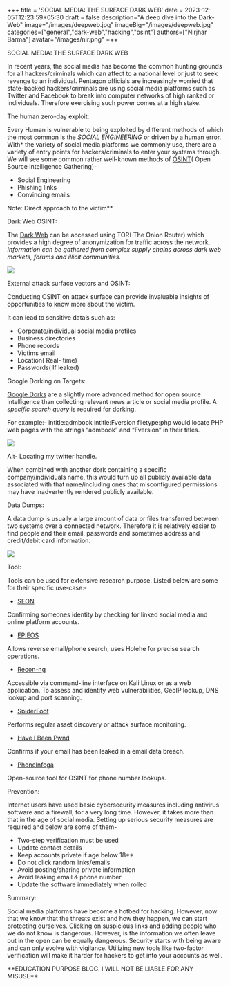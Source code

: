 ﻿+++
title = 'SOCIAL MEDIA: THE SURFACE DARK WEB'
date = 2023-12-05T12:23:59+05:30
draft = false
description="A deep dive into the Dark-Web"
image="/images/deepweb.jpg"
imageBig="/images/deepweb.jpg"
categories=["general","dark-web","hacking","osint"]
authors=["Nirjhar Barma"]
avatar="/images/nir.png"
+++

SOCIAL MEDIA: THE SURFACE DARK WEB

In recent years, the social media has become the common hunting grounds for all hackers/criminals which can affect to a national level or just to seek revenge to an individual. Pentagon officials are increasingly worried that state-backed hackers/criminals are using social media platforms such as Twitter and Facebook to break into computer networks of high ranked or individuals. Therefore exercising such power comes at a high stake.

The human zero-day exploit:

Every Human is vulnerable to being exploited by different methods of which the most common is the *SOCIAL ENGINEERING* or driven by a human error. With* the variety of social media platforms we commonly use, there are a variety of entry points for hackers/criminals to enter your systems through. We will see some common rather well-known methods of [OSINT](https://osintframework.com/)( Open Source Intelligence Gathering)-

- Social Engineering
- Phishing links 
- Convincing emails

Note: Direct approach to the victim\*\*

Dark Web OSINT:

The [Dark Web](https://en.wikipedia.org/wiki/Dark_web) can be accessed using TOR( The Onion Router) which provides a high degree of anonymization for traffic across the network. *Information can be gathered from complex supply chains across dark web markets, forums and illicit communities.*

![](Aspose.Words.e31dcd25-c535-4584-89d6-2a080143879d.001.png)


External attack surface vectors and OSINT:

Conducting OSINT on attack surface can provide invaluable insights of opportunities to know more about the victim.

It can lead to sensitive data’s such as:

- Corporate/individual social media profiles
- Business directories
- Phone records
- Victims email
- Location( Real- time)
- Passwords( If leaked)


Google Dorking on Targets:

[Google Dorks](https://en.wikipedia.org/wiki/Google_hacking) are a slightly more advanced method for open source intelligence than collecting relevant news article or social media profile. A *specific search query* is required for dorking.

For example:-   intitle:admbook intitle:Fversion filetype:php would locate PHP web pages with the strings “admbook” and “Fversion” in their titles.

![](Aspose.Words.e31dcd25-c535-4584-89d6-2a080143879d.002.png)

Alt- Locating my twitter handle.

When combined with another dork containing a specific company/individuals name, this would turn up all publicly available data associated with that name/including ones that misconfigured permissions may have inadvertently rendered publicly available.

Data Dumps:

A data dump is usually a large amount of data or files transferred between two systems over a connected network. Therefore it is relatively easier to find people and their email, passwords and sometimes address and credit/debit card information. 

![](Aspose.Words.e31dcd25-c535-4584-89d6-2a080143879d.003.png)

Tool:

Tools can be used for extensive research purpose. Listed below are some for their specific use-case:-

- [SEON](https://seon.io/) 

Confirming someones identity by checking for linked social media and online platform accounts.

- [EPIEOS](https://epieos.com/)

Allows reverse email/phone search, uses Holehe for precise search operations.

- [Recon-ng](https://www.kali.org/tools/recon-ng/) 

Accessible via command-line interface on Kali Linux or as a web application. To assess and identify web vulnerabilities, GeoIP lookup, DNS lookup and port scanning.

- [SpiderFoot](https://www.spiderfoot.net/attack-surface-monitoring/)

Performs regular asset discovery or attack surface monitoring.

- [Have I Been Pwnd](https://haveibeenpwned.com/)

Confirms if your email has been leaked in a email data breach.

- [PhoneInfoga](https://github.com/sundowndev/phoneinfoga)

Open-source tool for OSINT for phone number lookups.


Prevention:

Internet users have used basic cybersecurity measures including antivirus software and a firewall, for a very long time. However, it takes more than that in the age of social media. Setting up serious security measures are required and below are some of them-

- Two-step verification must be used
- Update contact details
- Keep accounts private if age below 18\*\*
- Do not click random links/emails
- Avoid posting/sharing private information
- Avoid leaking email & phone number
- Update the software immediately when rolled

Summary:

Social media platforms have become a hotbed for hacking. However, now that we know that the threats exist and how they happen, we can start protecting ourselves. Clicking on suspicious links and adding people who we do not know is dangerous. However, is the information we often leave out in the open can be equally dangerous. Security starts with being aware and can only evolve with vigilance. Utilizing new tools like two-factor verification will make it harder for hackers to get into your accounts as well.

\*\*EDUCATION PURPOSE BLOG. I WILL NOT BE LIABLE FOR ANY MISUSE\*\*
